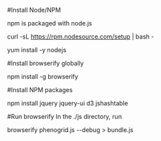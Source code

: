#Install Node/NPM

npm is packaged with node.js

curl -sL https://rpm.nodesource.com/setup | bash -

yum install -y nodejs


#Install browserify globally

npm install -g browserify

#Install NPM packages

npm install jquery jquery-ui d3 jshashtable

#Run browserify
In the ./js directory, run

browserify phenogrid.js --debug > bundle.js
